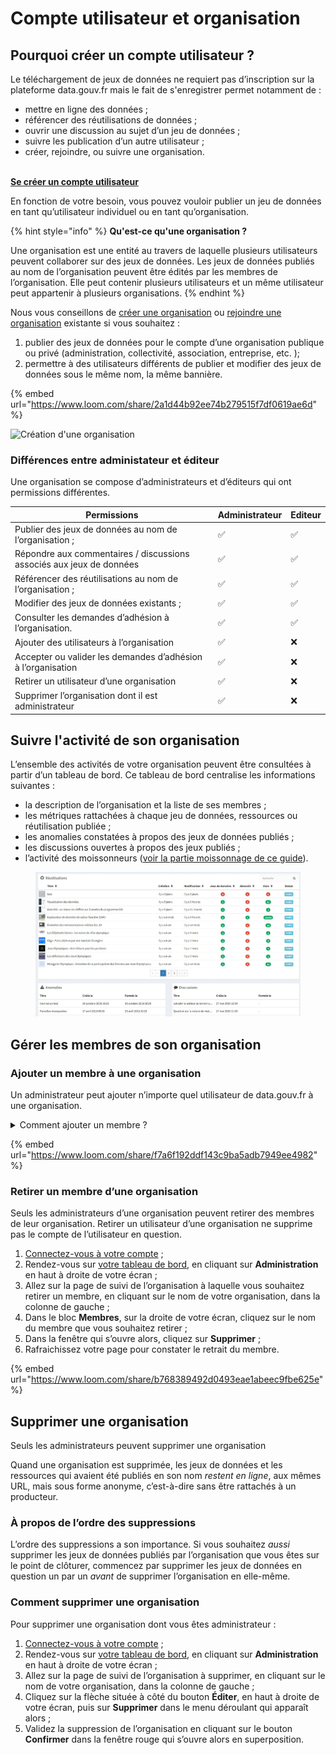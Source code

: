 # Compte utilisateur et organisation

## Pourquoi créer un compte utilisateur ?  <a href="#creer-un-compte-utilisateur" id="creer-un-compte-utilisateur"></a>

Le téléchargement de jeux de données ne requiert pas d’inscription sur la plateforme data.gouv.fr mais le fait de s'enregistrer permet notamment de :&#x20;

* mettre en ligne des données ;
* référencer des réutilisations de données ;
* ouvrir une discussion au sujet d’un jeu de données ;
* suivre les publication d’un autre utilisateur ;
* créer, rejoindre, ou suivre une organisation.

\
[**Se créer un compte utilisateur**](https://www.data.gouv.fr/fr/register?next=%2Ffr%2Fregister)





En fonction de votre besoin, vous pouvez vouloir publier un jeu de données en tant qu’utilisateur individuel ou en tant qu’organisation.

{% hint style="info" %}
**Qu'est-ce qu'une organisation ?**

Une organisation est une entité au travers de laquelle plusieurs utilisateurs peuvent collaborer sur des jeux de données. Les jeux de données publiés au nom de l’organisation peuvent être édités par les membres de l’organisation. Elle peut contenir plusieurs utilisateurs et un même utilisateur peut appartenir à plusieurs organisations.
{% endhint %}

Nous vous conseillons de [créer une organisation](https://doc.data.gouv.fr/organisations/creer-une-organisation/) ou [rejoindre une organisation](https://doc.data.gouv.fr/organisations/creer-une-organisation/) existante si vous souhaitez :

1. publier des jeux de données pour le compte d’une organisation publique ou privé (administration, collectivité, association, entreprise, etc. );
2. permettre à des utilisateurs différents de publier et modifier des jeux de données sous le même nom, la même bannière.



{% embed url="https://www.loom.com/share/2a1d44b92ee74b279515f7df0619ae6d" %}



![Création d'une organisation](https://guides.etalab.gouv.fr/assets/img/ajouter\_organisation.068fcc85.jpg)



### Différences entre administateur et éditeur

Une organisation se compose d’administrateurs et d’éditeurs qui ont permissions différentes.

| Permissions                                                          | Administrateur | Editeur |
| -------------------------------------------------------------------- | -------------- | ------- |
| Publier des jeux de données au nom de l’organisation ;               | ✅              | ✅       |
| Répondre aux commentaires / discussions associés aux jeux de données | ✅              | ✅       |
| Référencer des réutilisations au nom de l’organisation ;             | ✅              | ✅       |
| Modifier des jeux de données existants ;                             | ✅              | ✅       |
| Consulter les demandes d’adhésion à l’organisation.                  | ✅              | ✅       |
| Ajouter des utilisateurs à l’organisation                            | ✅              | ❌       |
| Accepter ou valider les demandes d’adhésion à l’organisation         | ✅              | ❌       |
| Retirer un utilisateur d’une organisation                            | ✅              | ❌       |
| Supprimer l’organisation dont il est administrateur                  | ✅              | ❌       |



## Suivre l'activité de son organisation

L’ensemble des activités de votre organisation peuvent être consultées à partir d’un tableau de bord. Ce tableau de bord centralise les informations suivantes :

* la description de l’organisation et la liste de ses membres ;
* les métriques rattachées à chaque jeu de données, ressources ou réutilisation publiée ;
* les anomalies constatées à propos des jeux de données publiés ;
* les discussions ouvertes à propos des jeux publiés ;
* l’activité des moissonneurs ([voir la partie moissonnage de ce guide](https://guides.etalab.gouv.fr/data.gouv.fr/3-publier-un-jeu-de-donnees.html#publier-un-catalogue-de-donn%C3%A9es-existant-par-moissonnage)).

<figure><img src="../.gitbook/assets/image.png" alt=""><figcaption></figcaption></figure>

## &#x20;<a href="#ajouter-un-utilisateur-a-une-organisation" id="ajouter-un-utilisateur-a-une-organisation"></a>

## &#x20;<a href="#ajouter-un-utilisateur-a-une-organisation" id="ajouter-un-utilisateur-a-une-organisation"></a>

## Gérer les membres de son organisation <a href="#ajouter-un-utilisateur-a-une-organisation" id="ajouter-un-utilisateur-a-une-organisation"></a>

### Ajouter un membre à une organisation <a href="#ajouter-un-utilisateur-a-une-organisation" id="ajouter-un-utilisateur-a-une-organisation"></a>

Un administrateur peut ajouter n’importe quel utilisateur de data.gouv.fr à une organisation.



<details>

<summary>Comment ajouter un membre ?</summary>

1. [Connectez-vous à votre compte](https://www.data.gouv.fr/fr/login) ;
2. Rendez-vous sur [votre tableau de bord](https://www.data.gouv.fr/fr/admin/), en cliquant sur **Administration** en haut à droite de votre écran ;
3. Allez sur la page de suivi de l’organisation à laquelle vous souhaitez ajouter un membre, en cliquant sur le nom de votre organisation, dans la colonne de gauche ;
4. Dans le bloc **Membres**, sur la droite de votre écran, cliquez sur le bouton **Ajouter** ;
5. Saisissez le prénom et le nom de l’utilisateur à ajouter, puis sélectionnez-le quand vous le voyez apparaître dans la liste ;
6. Définissez le niveau de permission que vous souhaitez accorder à ce nouveau membre, en le faisant **Admin** (administrateur) ou **Editor** (éditeur) ;
7. Cliquez sur le bouton **Valider** pour valider l’ajout du membre.

</details>

{% embed url="https://www.loom.com/share/f7a6f192ddf143c9ba5adb7949ee4982" %}



### Retirer un membre d’une organisation <a href="#retirer-un-utilisateur-dune-organisation" id="retirer-un-utilisateur-dune-organisation"></a>

Seuls les administrateurs d’une organisation peuvent retirer des membres de leur organisation. Retirer un utilisateur d’une organisation ne supprime pas le compte de l’utilisateur en question.&#x20;

1. [Connectez-vous à votre compte](https://www.data.gouv.fr/fr/login) ;
2. Rendez-vous sur [votre tableau de bord](https://www.data.gouv.fr/fr/admin/), en cliquant sur **Administration** en haut à droite de votre écran ;
3. Allez sur la page de suivi de l’organisation à laquelle vous souhaitez retirer un membre, en cliquant sur le nom de votre organisation, dans la colonne de gauche ;
4. Dans le bloc **Membres**, sur la droite de votre écran, cliquez sur le nom du membre que vous souhaitez retirer ;
5. Dans la fenêtre qui s’ouvre alors, cliquez sur **Supprimer** ;
6. Rafraichissez votre page pour constater le retrait du membre.

{% embed url="https://www.loom.com/share/b768389492d0493eae1abeec9fbe625e" %}

## Supprimer une organisation <a href="#supprimer-une-organisation" id="supprimer-une-organisation"></a>

Seuls les administrateurs peuvent supprimer une organisation

Quand une organisation est supprimée, les jeux de données et les ressources qui avaient été publiés en son nom _restent en ligne_, aux mêmes URL, mais sous forme anonyme, c’est-à-dire sans être rattachés à un producteur.

### À propos de l’ordre des suppressions <a href="#a-propos-de-lordre-des-suppressions" id="a-propos-de-lordre-des-suppressions"></a>

L’ordre des suppressions a son importance. Si vous souhaitez _aussi_ supprimer les jeux de données publiés par l’organisation que vous êtes sur le point de clôturer, commencez par supprimer les jeux de données en question un par un _avant_ de supprimer l’organisation en elle-même.

### Comment supprimer une organisation <a href="#comment-supprimer-une-organisation" id="comment-supprimer-une-organisation"></a>

Pour supprimer une organisation dont vous êtes administrateur :

1. [Connectez-vous à votre compte](https://www.data.gouv.fr/fr/login) ;
2. Rendez-vous sur [votre tableau de bord](https://www.data.gouv.fr/fr/admin/), en cliquant sur **Administration** en haut à droite de votre écran ;
3. Allez sur la page de suivi de l’organisation à supprimer, en cliquant sur le nom de votre organisation, dans la colonne de gauche ;
4. Cliquez sur la flèche située à côté du bouton **Éditer**, en haut à droite de votre écran, puis sur **Supprimer** dans le menu déroulant qui apparaît alors ;
5. Validez la suppression de l’organisation en cliquant sur le bouton **Confirmer** dans la fenêtre rouge qui s’ouvre alors en superposition.
